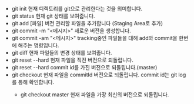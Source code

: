 - git init
  현재 디렉토리를 git으로 관리한다는 것을 의미합니다.
- git status
  현재 git 상태를 보여줍니다.
- git add [파일]
  버전 관리할 파일을 추가합니다 (Staging Area로 추가)
- git commit -m "<메시지>"
  새로운 버전을 생성합니다.
- git commit -am "<메시지>"
  tracking중인 파일들을 대해 add와 commit을 한번에 해주는 명령입니다.
- git diff
  현재 파일들의 변경 상태를 보여줍니다.
- git reset --hard
  현재 파일을 직전 버전으로 되돌립니다.
- git reset --hard <commit id>
  commit id를 가진 버전으로 되돌립니다.(master)
- git checkout <commit id>
  현재 파일을 commitId 버전으로 되돌립니다. commit id는 git log를 통해 확인합니다.
  - git checkout master
    현재 파일을 가장 최신의 버전으로 되돌립니다.
